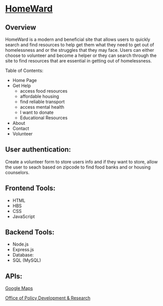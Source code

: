 # [HomeWard](https://homeward-relu.onrender.com/)

## Overview

HomeWard is a modern and beneficial site that allows users to quickly search and find resources to help get them what they need to get out of homelessness and or the struggles that they may face. Users can either choose to volunteer and become a helper or they can search through the site to find resources that are essential in getting out of homelessness.

Table of Contents:

* Home Page
* Get Help
  * access food resources
  * affordable housing
  * find reliable transport
  * access mental health
  * I want to donate
  * Educational Resources
* About
* Contact
* Volunteer

## User authentication: 
Create a volunteer form to store users info and if they want to store, allow the user to seach based on zipcode to find food banks and or housing counselors.

## Frontend Tools:
* HTML
* HBS
* CSS
* JavaScript

## Backend Tools:
* Node.js
* Express.js
* Database:
* SQL (MySQL)

## APIs:

[Google Maps](https://www.google.com/url?sa=t&source=web&rct=j&opi=89978449&url=https://developers.google.com/maps/documentation/places/web-service/search-nearby&ved=2ahUKEwiRoov1k5iHAxWk5ckDHc2-CScQmuEJegQICxAB&usg=AOvVaw0j_Ai3t0WTsKkQFsi1sJa5)

[Office of Policy Development & Research](https://www.huduser.gov/portal/dataset/fmr-api.html)
